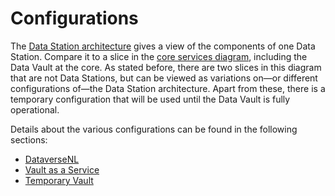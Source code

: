 Configurations
==============

The [Data Station architecture](./datastation.md) gives a view of the components of one Data Station. Compare it to a slice in
the [core services diagram](./core-services.md), including the Data Vault at the core. As stated before, there are two slices in this diagram that are not Data
Stations, but can be viewed as variations on&mdash;or different configurations of&mdash;the Data Station architecture. Apart from these, there is a temporary
configuration that will be used until the Data Vault is fully operational.

Details about the various configurations can be found in the following sections:

* [DataverseNL](./dataversenl.md)
* [Vault as a Service](./vaas.md)
* [Temporary Vault](./temporary-vault-config.md)
